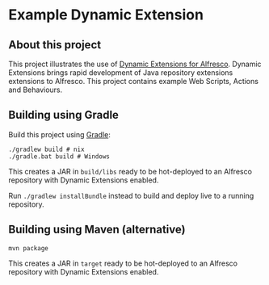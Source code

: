 Example Dynamic Extension
=========================

About this project
------------------

This project illustrates the use of <a href="https://github.com/laurentvdl/dynamic-extensions-for-alfresco">Dynamic Extensions for Alfresco</a>. Dynamic Extensions brings rapid development of Java repository extensions extensions to Alfresco. This project contains example Web Scripts, Actions and Behaviours.

Building using Gradle
---------------------

Build this project using <a href="http://www.gradle.org/">Gradle</a>:

```
./gradlew build # nix
./gradle.bat build # Windows
```

This creates a JAR in `build/libs` ready to be hot-deployed to an Alfresco repository with Dynamic Extensions enabled.

Run `./gradlew installBundle` instead to build and deploy live to a running repository.


Building using Maven (alternative)
---------------------

```
mvn package
```

This creates a JAR in `target` ready to be hot-deployed to an Alfresco repository with Dynamic Extensions enabled.


